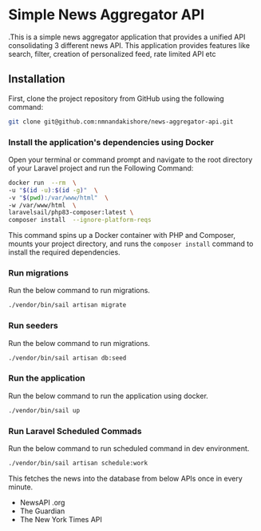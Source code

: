 # Simple News Aggregator API
.This is a simple news aggregator application that provides a unified API consolidating 3 different news API. This application provides features like search, filter, creation of personalized feed, rate limited API etc


## Installation
First, clone the project repository from GitHub using the following command:
```bash
git clone git@github.com:nmnandakishore/news-aggregator-api.git
```

###  Install the application's dependencies using Docker

Open your terminal or command prompt and navigate to the root directory of your Laravel project and run the Following Command:
 ```bash
docker run  --rm  \
-u "$(id -u):$(id -g)"  \
-v "$(pwd):/var/www/html"  \
-w /var/www/html  \
laravelsail/php83-composer:latest \
composer install  --ignore-platform-reqs
```
This command spins up a Docker container with PHP and Composer, mounts your project directory, and runs the `composer install` command to install the required dependencies.

### Run migrations
Run the below command to run migrations.
```bash
./vendor/bin/sail artisan migrate
```

### Run seeders
Run the below command to run migrations.
```bash
./vendor/bin/sail artisan db:seed
```

### Run the application
Run the below command to run the application using docker.
```bash
./vendor/bin/sail up
```

### Run Laravel Scheduled Commads
Run the below command to run scheduled command in dev environment.
```bash
./vendor/bin/sail artisan schedule:work
```
This fetches the news into the database from below APIs once in every minute.
- NewsAPI .org
- The Guardian
- The New York Times API
